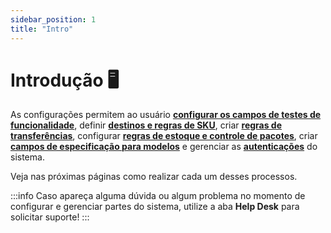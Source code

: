 ```yaml
---
sidebar_position: 1
title: "Intro"
---
```


# Introdução :desktop_computer:

As configurações permitem ao usuário **[configurar os campos de testes de funcionalidade](./functionality_test.md)**, definir **[destinos e regras de SKU](./destiny_and_rules.md)**, criar **[regras de transferências](./movements.md)**, configurar **[regras de estoque e controle de pacotes](./stock.md)**, criar **[campos de especificação para modelos](./model_specifications.md)** e gerenciar as **[autenticações](./authentication.md)** do sistema.

Veja nas próximas páginas como realizar cada um desses processos.

:::info
Caso apareça alguma dúvida ou algum problema no momento de configurar e gerenciar partes do sistema, utilize a aba **Help Desk** para solicitar suporte!
:::

